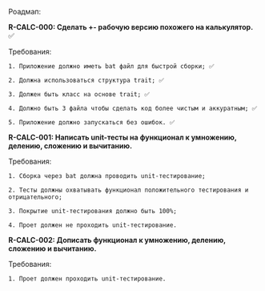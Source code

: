 Роадмап:

**R-CALC-000: Сделать +- рабочую версию похожего на калькулятор.** ✅

  Требования:
  
    1. Приложение должно иметь bat файл для быстрой сборки; ✅

    2. Должна использоваться структура trait; ✅
    
    3. Должен быть класс на основе trait; ✅
    
    4. Должно быть 3 файла чтобы сделать код более чистым и аккуратным; ✅

    5. Приложение должно запускаться без ошибок. ✅


**R-CALC-001: Написать unit-тесты на функционал к умножению, делению, сложению и вычитанию.**

  Требования:
  
    1. Сборка через bat должна проводить unit-тестирование; 
    
    2. Тесты должны охватывать функционал положительного тестирования и отрицательного;
    
    3. Покрытие unit-тестирования должно быть 100%;

    4. Проет должен не проходить unit-тестирование.

    
**R-CALC-002: Дописать функционал к умножению, делению, сложению и вычитанию.**

  Требования:

    1. Проет должен проходить unit-тестирование.

